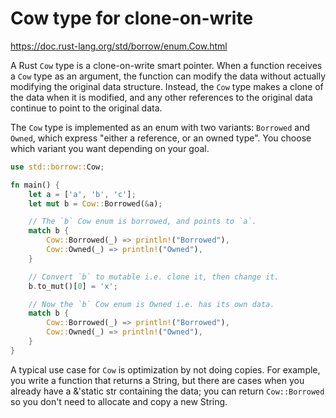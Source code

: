 # Cow type for clone-on-write

<https://doc.rust-lang.org/std/borrow/enum.Cow.html>

A Rust `Cow` type is a clone-on-write smart pointer. When a function receives a `Cow` type as an argument, the function can modify the data without actually modifying the original data structure. Instead, the `Cow` type makes a clone of the data when it is modified, and any other references to the original data continue to point to the original data.

The `Cow` type is implemented as an enum with two variants: `Borrowed` and `Owned`, which express "either a reference, or an owned type". You choose which variant you want depending on your goal.

```rust
use std::borrow::Cow;

fn main() {
    let a = ['a', 'b', 'c'];
    let mut b = Cow::Borrowed(&a);

    // The `b` Cow enum is borrowed, and points to `a`.
    match b {
        Cow::Borrowed(_) => println!("Borrowed"),
        Cow::Owned(_) => println!("Owned"),
    }

    // Convert `b` to mutable i.e. clone it, then change it.
    b.to_mut()[0] = 'x';

    // Now the `b` Cow enum is Owned i.e. has its own data.
    match b {
        Cow::Borrowed(_) => println!("Borrowed"),
        Cow::Owned(_) => println!("Owned"),
    }
}
```

A typical use case for `Cow` is optimization by not doing copies. For example, you write a function that returns a String, but there are cases when you already have a &'static str containing the data; you can return `Cow::Borrowed` so you don't need to allocate and copy a new String.
